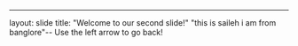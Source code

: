 ---
layout: slide
title: "Welcome to our second slide!"
"this is saileh i am from banglore"--
Use the left arrow to go back!
